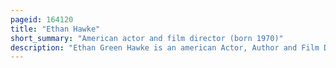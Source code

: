 ```yaml
---
pageid: 164120
title: "Ethan Hawke"
short_summary: "American actor and film director (born 1970)"
description: "Ethan Green Hawke is an american Actor, Author and Film Director. He made his Film Debut in Explorers, before making a Breakthrough Performance in Dead Poets Society. Hawke starred alongside Julie Delpy in Richard Linklater's Before Trilogy from 1995 to 2013. Hawke received two Nominations for the academy Award for best supporting Actor for training Day and Boyhood and two for best adapted Screenplay for Co-Writing before Sunset and before Midnight. Other notable Roles include in Reality Bites, Gattaca, Great Expectations, before the Devil Knows you're dead, Maggie's Plan, First Reformed, the Black Phone and the Northman."
---
```


